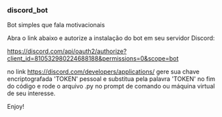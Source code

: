 ### discord_bot
Bot simples que fala motivacionais


Abra o link abaixo e autorize a instalação do bot em seu servidor Discord:

https://discord.com/api/oauth2/authorize?client_id=810532980224688188&permissions=0&scope=bot

no link https://discord.com/developers/applications/ gere sua chave encriptografada 'TOKEN' pessoal e substitua pela palavra 'TOKEN' no fim do código e rode o arquivo .py no prompt de comando ou máquina virtual de seu interesse.

Enjoy!
